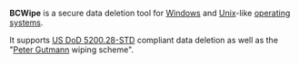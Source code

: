 **BCWipe** is a secure data deletion tool for
[Windows](Windows "wikilink") and [Unix](Unix "wikilink")-like
[operating systems](operating_systems "wikilink").

It supports [US DoD 5200.28-STD](US_DoD_5200.28-STD "wikilink")
compliant data deletion as well as the "[Peter
Gutmann](Peter_Gutmann "wikilink") wiping scheme".